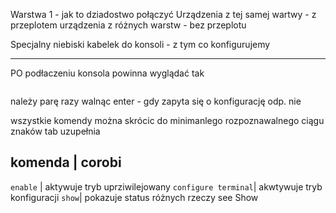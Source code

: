 Warstwa 1 - jak to dziadostwo połączyć
Urządzenia z tej samej wartwy - z  przeplotem
urządzenia z różnych warstw - bez przeplotu

Specjalny niebiski kabelek do konsoli - z tym co konfigurujemy

-------------------------------------------------

PO podłaczeniu konsola powinna wyglądać tak
```

```
należy parę razy walnąc enter - gdy zapyta się o konfigurację odp. nie

wszystkie komendy można skrócic do minimanlego rozpoznawalnego ciągu znaków
tab uzupełnia

komenda | corobi
----------------
`enable` | aktywuje tryb uprziwilejowany
`configure terminal`| akwtywuje tryb konfiguracji
`show`| pokazuje status różnych rzeczy see Show 

